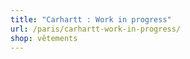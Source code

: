 ```yaml
---
title: "Carhartt : Work in progress"
url: /paris/carhartt-work-in-progress/
shop: vêtements
---
```

